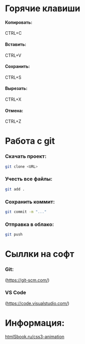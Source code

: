 # Горячие клавиши
#### Копировать: 
CTRL+C
#### Вставить:
 CTRL+V
#### Сохранить: 
CTRL+S
#### Вырезать:
 CTRL+X
#### Отмена: 
CTRL+Z

# Работа с git
### Скачать проект:
```bash
git clone <URL>
```
### Учесть все файлы:
```bash
git add .
```
### Сохранить коммит:
```bash
git commit -m "..."
```
### Отправка в облако:
```bash
git push 
```

# Сыллки на софт
### Git:
(https://git-scm.com/)
### VS Code
(https://code.visualstudio.com/)
# Информация:
[htmlSbook.ru/css3-animation](https://htmlSbook.ru/css3-animation/)
